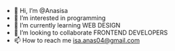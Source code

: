- 👋 Hi, I’m @Anasisa
- 👀 I’m interested in programming 
- 🌱 I’m currently learning WEB DESIGN
- 💞️ I’m looking to collaborate FRONTEND DEVELOPERS
- 📫 How to reach me isa.anas04@gmail.com

<!---
Anasisa/Anasisa is a ✨ special ✨ repository because its `README.md` (this file) appears on your GitHub profile.
You can click the Preview link to take a look at your changes.
--->
